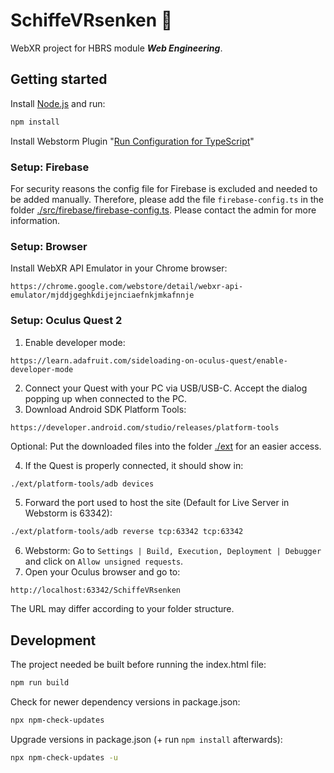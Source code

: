 # SchiffeVRsenken 🚤

WebXR project for HBRS module **_Web Engineering_**.

## Getting started

Install [Node.js](https://nodejs.org/en/download/) and run:

```bash
npm install
```

Install Webstorm
Plugin "[Run Configuration for TypeScript](https://plugins.jetbrains.com/plugin/10841-run-configuration-for-typescript)"

### Setup: Firebase

For security reasons the config file for Firebase is excluded and needed to be added manually. Therefore, please add the
file `firebase-config.ts` in the folder [./src/firebase/firebase-config.ts](src/firebase). Please
contact the admin for more information.

### Setup: Browser

Install WebXR API Emulator in your Chrome browser:

```
https://chrome.google.com/webstore/detail/webxr-api-emulator/mjddjgeghkdijejnciaefnkjmkafnnje
```

### Setup: Oculus Quest 2

1. Enable developer mode:

```
https://learn.adafruit.com/sideloading-on-oculus-quest/enable-developer-mode
```

2. Connect your Quest with your PC via USB/USB-C. Accept the dialog popping up when connected to the PC.
3. Download Android SDK Platform Tools:

```
https://developer.android.com/studio/releases/platform-tools
```

Optional: Put the downloaded files into the folder [./ext](./ext) for an easier access.

4. If the Quest is properly connected, it should show in:

```bash
./ext/platform-tools/adb devices
```

5. Forward the port used to host the site (Default for Live Server in Webstorm is 63342):

```bash
./ext/platform-tools/adb reverse tcp:63342 tcp:63342
```

6. Webstorm: Go to ```Settings | Build, Execution, Deployment | Debugger``` and click on ```Allow unsigned requests```.
7. Open your Oculus browser and go to:

```
http://localhost:63342/SchiffeVRsenken
```

The URL may differ according to your folder structure.

## Development

The project needed be built before running the index.html file:

```bash
npm run build
```

Check for newer dependency versions in package.json:

```bash
npx npm-check-updates
```

Upgrade versions in package.json (+ run ```npm install``` afterwards):

```bash
npx npm-check-updates -u
```